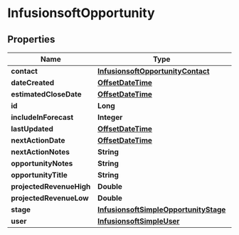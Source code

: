 
# InfusionsoftOpportunity

## Properties
Name | Type | Description | Notes
------------ | ------------- | ------------- | -------------
**contact** | [**InfusionsoftOpportunityContact**](InfusionsoftOpportunityContact.md) |  | 
**dateCreated** | [**OffsetDateTime**](OffsetDateTime.md) |  |  [optional]
**estimatedCloseDate** | [**OffsetDateTime**](OffsetDateTime.md) |  |  [optional]
**id** | **Long** |  |  [optional]
**includeInForecast** | **Integer** |  |  [optional]
**lastUpdated** | [**OffsetDateTime**](OffsetDateTime.md) |  |  [optional]
**nextActionDate** | [**OffsetDateTime**](OffsetDateTime.md) |  |  [optional]
**nextActionNotes** | **String** |  |  [optional]
**opportunityNotes** | **String** |  |  [optional]
**opportunityTitle** | **String** |  | 
**projectedRevenueHigh** | **Double** |  |  [optional]
**projectedRevenueLow** | **Double** |  |  [optional]
**stage** | [**InfusionsoftSimpleOpportunityStage**](InfusionsoftSimpleOpportunityStage.md) |  | 
**user** | [**InfusionsoftSimpleUser**](InfusionsoftSimpleUser.md) |  |  [optional]



